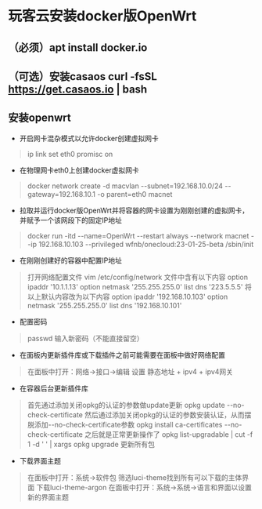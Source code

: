 # 玩客云安装docker版OpenWrt

## （必须）apt install docker.io
## （可选）安装casaos curl -fsSL https://get.casaos.io | bash
## 安装openwrt
* 开启网卡混杂模式以允许docker创建虚拟网卡
> ip link set eth0 promisc on

* 在物理网卡eth0上创建docker虚拟网卡
> docker network create -d macvlan --subnet=192.168.10.0/24 --gateway=192.168.10.1 -o parent=eth0 macnet

* 拉取并运行docker版OpenWrt并将容器的网卡设置为刚刚创建的虚拟网卡，并赋予一个该网段下的固定IP地址
> docker run -itd --name=OpenWrt --restart always --network macnet --ip 192.168.10.103 --privileged wfnb/onecloud:23-01-25-beta /sbin/init

* 在刚刚创建好的容器中配置IP地址
> 打开网络配置文件
> vim /etc/config/network
> 文件中含有以下内容
> option ipaddr '10.1.1.13'
> option netmask '255.255.255.0'
> list dns '223.5.5.5'
> 将以上默认内容改为以下内容
> option ipaddr '192.168.10.103'
> option netmask '255.255.255.0'
> list dns '192.168.10.101'

* 配置密码
> passwd
> 输入新密码（不能直接留空）

* 在面板内更新插件库或下载插件之前可能需要在面板中做好网络配置
> 在面板中打开：网络->接口->编辑
> 设置 静态地址 + ipv4 + ipv4网关

* 在容器后台更新插件库
> 首先通过添加关闭opkg的认证的参数做update更新
> opkg update --no-check-certificate
> 然后通过添加关闭opkg的认证的参数安装认证，从而摆脱添加--no-check-certificate参数
> opkg install ca-certificates --no-check-certificate
> 之后就是正常更新操作了
> opkg list-upgradable | cut -f 1 -d ' ' | xargs opkg upgrade 更新所有包

* 下载界面主题
> 在面板中打开：系统->软件包
> 筛选luci-theme找到所有可以下载的主体界面
> 下载luci-theme-argon
> 在面板中打开：系统->系统->语言和界面以设置新的界面主题